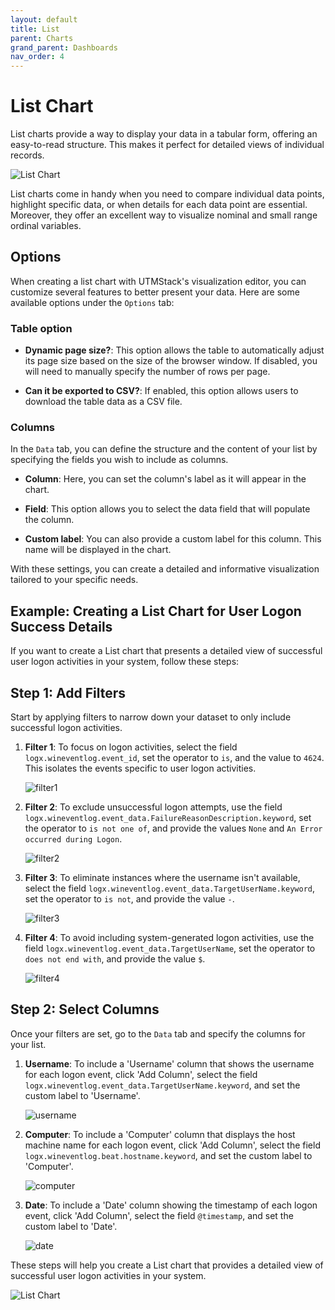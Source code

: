 ```yaml
---
layout: default
title: List
parent: Charts
grand_parent: Dashboards
nav_order: 4
---
```


# List Chart

List charts provide a way to display your data in a tabular form, offering an easy-to-read structure. This makes it perfect for detailed views of individual records.

![List Chart](./../../../Images/Components/Dashboards/list/result.png)

List charts come in handy when you need to compare individual data points, highlight specific data, or when details for each data point are essential. Moreover, they offer an excellent way to visualize nominal and small range ordinal variables.

## Options

When creating a list chart with UTMStack's visualization editor, you can customize several features to better present your data. Here are some available options under the `Options` tab:

### Table option

* **Dynamic page size?**: This option allows the table to automatically adjust its page size based on the size of the browser window. If disabled, you will need to manually specify the number of rows per page.


* **Can it be exported to CSV?**: If enabled, this option allows users to download the table data as a CSV file.

### Columns 

In the `Data` tab, you can define the structure and the content of your list by specifying the fields you wish to include as columns.

* **Column**: Here, you can set the column's label as it will appear in the chart.

* **Field**: This option allows you to select the data field that will populate the column.

* **Custom label**: You can also provide a custom label for this column. This name will be displayed in the chart.

With these settings, you can create a detailed and informative visualization tailored to your specific needs.

## Example: Creating a List Chart for User Logon Success Details

If you want to create a List chart that presents a detailed view of successful user logon activities in your system, follow these steps:

## Step 1: Add Filters

Start by applying filters to narrow down your dataset to only include successful logon activities.

1. **Filter 1**: To focus on logon activities, select the field `logx.wineventlog.event_id`, set the operator to `is`, and the value to `4624`. This isolates the events specific to user logon activities.

   ![filter1](./../../../Images/Components/Dashboards/list/filter1.png)

2. **Filter 2**: To exclude unsuccessful logon attempts, use the field `logx.wineventlog.event_data.FailureReasonDescription.keyword`, set the operator to `is not one of`, and provide the values `None` and `An Error occurred during Logon`.

   ![filter2](./../../../Images/Components/Dashboards/list/filter2.png)

3. **Filter 3**: To eliminate instances where the username isn't available, select the field `logx.wineventlog.event_data.TargetUserName.keyword`, set the operator to `is not`, and provide the value `-`.

   ![filter3](./../../../Images/Components/Dashboards/list/filter3.png)

4. **Filter 4**: To avoid including system-generated logon activities, use the field `logx.wineventlog.event_data.TargetUserName`, set the operator to `does not end with`, and provide the value `$`.

   ![filter4](./../../../Images/Components/Dashboards/list/filter4.png)

## Step 2: Select Columns

Once your filters are set, go to the `Data` tab and specify the columns for your list.

1. **Username**: To include a 'Username' column that shows the username for each logon event, click 'Add Column', select the field `logx.wineventlog.event_data.TargetUserName.keyword`, and set the custom label to 'Username'.

   ![username](./../../../Images/Components/Dashboards/list/username.png)

2. **Computer**: To include a 'Computer' column that displays the host machine name for each logon event, click 'Add Column', select the field `logx.wineventlog.beat.hostname.keyword`, and set the custom label to 'Computer'.

   ![computer](./../../../Images/Components/Dashboards/list/computer.png)

3. **Date**: To include a 'Date' column showing the timestamp of each logon event, click 'Add Column', select the field `@timestamp`, and set the custom label to 'Date'.

   ![date](./../../../Images/Components/Dashboards/list/date.png)

These steps will help you create a List chart that provides a detailed view of successful user logon activities in your system.

![List Chart](./../../../Images/Components/Dashboards/list/result.png)
